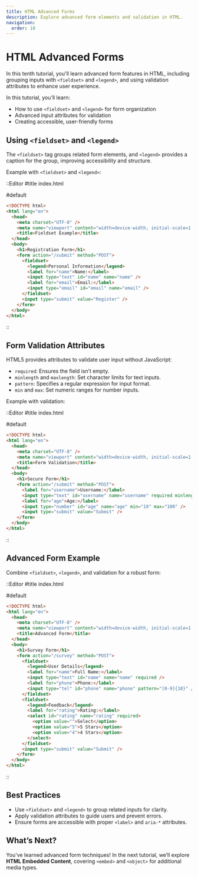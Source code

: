 ```yaml
---
title: HTML Advanced Forms
description: Explore advanced form elements and validation in HTML.
navigation:
  order: 10
---
```


# HTML Advanced Forms

In this tenth tutorial, you'll learn advanced form features in HTML, including grouping inputs with `<fieldset>` and `<legend>`, and using validation attributes to enhance user experience.

In this tutorial, you’ll learn:
- How to use `<fieldset>` and `<legend>` for form organization
- Advanced input attributes for validation
- Creating accessible, user-friendly forms

## Using `<fieldset>` and `<legend>`

The `<fieldset>` tag groups related form elements, and `<legend>` provides a caption for the group, improving accessibility and structure.

Example with `<fieldset>` and `<legend>`:

::Editor
#title
index.html

#default
```html
<!DOCTYPE html>
<html lang="en">
  <head>
    <meta charset="UTF-8" />
    <meta name="viewport" content="width=device-width, initial-scale=1.0" />
    <title>Fieldset Example</title>
  </head>
  <body>
    <h1>Registration Form</h1>
    <form action="/submit" method="POST">
      <fieldset>
        <legend>Personal Information</legend>
        <label for="name">Name:</label>
        <input type="text" id="name" name="name" />
        <label for="email">Email:</label>
        <input type="email" id="email" name="email" />
      </fieldset>
      <input type="submit" value="Register" />
    </form>
  </body>
</html>
```
::

## Form Validation Attributes

HTML5 provides attributes to validate user input without JavaScript:
- `required`: Ensures the field isn’t empty.
- `minlength` and `maxlength`: Set character limits for text inputs.
- `pattern`: Specifies a regular expression for input format.
- `min` and `max`: Set numeric ranges for number inputs.

Example with validation:

::Editor
#title
index.html

#default
```html
<!DOCTYPE html>
<html lang="en">
  <head>
    <meta charset="UTF-8" />
    <meta name="viewport" content="width=device-width, initial-scale=1.0" />
    <title>Form Validation</title>
  </head>
  <body>
    <h1>Secure Form</h1>
    <form action="/submit" method="POST">
      <label for="username">Username:</label>
      <input type="text" id="username" name="username" required minlength="3" maxlength="15" />
      <label for="age">Age:</label>
      <input type="number" id="age" name="age" min="18" max="100" />
      <input type="submit" value="Submit" />
    </form>
  </body>
</html>
```
::

## Advanced Form Example

Combine `<fieldset>`, `<legend>`, and validation for a robust form:

::Editor
#title
index.html

#default
```html
<!DOCTYPE html>
<html lang="en">
  <head>
    <meta charset="UTF-8" />
    <meta name="viewport" content="width=device-width, initial-scale=1.0" />
    <title>Advanced Form</title>
  </head>
  <body>
    <h1>Survey Form</h1>
    <form action="/survey" method="POST">
      <fieldset>
        <legend>User Details</legend>
        <label for="name">Full Name:</label>
        <input type="text" id="name" name="name" required />
        <label for="phone">Phone:</label>
        <input type="tel" id="phone" name="phone" pattern="[0-9]{10}" />
      </fieldset>
      <fieldset>
        <legend>Feedback</legend>
        <label for="rating">Rating:</label>
        <select id="rating" name="rating" required>
          <option value="">Select</option>
          <option value="5">5 Stars</option>
          <option value="4">4 Stars</option>
        </select>
      </fieldset>
      <input type="submit" value="Submit" />
    </form>
  </body>
</html>
```
::

## Best Practices
- Use `<fieldset>` and `<legend>` to group related inputs for clarity.
- Apply validation attributes to guide users and prevent errors.
- Ensure forms are accessible with proper `<label>` and `aria-*` attributes.

## What’s Next?

You’ve learned advanced form techniques! In the next tutorial, we’ll explore **HTML Embedded Content**, covering `<embed>` and `<object>` for additional media types.